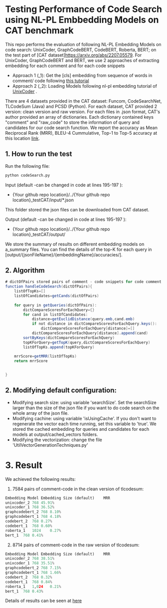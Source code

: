 # Testing Performance of Code Search using NL-PL Embbedding Models on CAT benchmark

This repo performs the evaluation of following NL-PL Embedding Models on code search: UnixCoder, GraphCodeBERT, CodeBERT, Roberta, BERT; on the test part of [CAT dataset]https://arxiv.org/abs/2207.05579. For UnixCoder, GraphCodeBERT and BERT, we use 2 approaches of extracting embedding for each comment and for each code snippets
- Approach 1 (_1): Get the [cls] embedding from sequence of words in comment/ code following [this tutorial](https://github.com/microsoft/CodeBERT/issues/112)
- Approach 2 (_2): Loading Models following nl-pl embedding tutorial of [UnixCoder](https://github.com/microsoft/CodeBERT/tree/master/UniXcoder) .

There are 4 datasets provided in the CAT dataset: Funcom, CodeSearchNet, TLCodeSum (Java) and PCSD (Python). 
For each dataset, CAT provided 2 version: clean version and raw version. For each files in .json format, CAT's author provided an array of dictionaries. Each dictionary contained keys "comment" and "raw_code" to store the information of query and candidates for our code search function.
We report the accuracy as Mean Reciprocal Rank (MRR), BLEU-4 Cummulative, Top-1 to Top-5 accuracy at this location [link](https://drive.google.com/drive/folders/1dV9tDGiJkhXgs-58pdGs4mb0dwDTH4ZJ?usp=sharing).


## 1. How to run the test 
Run the following file:
``` python
python codeSearch.py
```

Input (default -can be changed in code at lines 195-197 ):

- {Your github repo location}/../{Your github repo location}_testCAT/input/*.json

This folder stored the json files can be downloaded from CAT dataset.

Output (default -can be changed in code at lines 195-197 ): 

- {Your github repo location}/../{Your github repo location}_testCAT/output/

We store the summary of results on different embedding models on a_summary files. 
You can find the details of the top-K for each query in [output/{jsonFileName}/{embeddingName}/accuracies/].


## 2. Algorithm
``` java
# dictOfPairs stored pairs of comment - code snippets for code comment and their embedding. 
function handleCodeSearch(dictOfPairs){
    listOfTopKs=[]
    listOfCandidates=getCands(dictOfPairs)
    
    for query in getQueries(dictOfPairs):
        dictCompareScoresForEachQuery={}
        for cand in listOfCandidates:
            distance=getEuclidDistance(query.emb,cand.emb)
            if not distance in dictCompareScoresForEachQuery.keys():
                dictCompareScoresForEachQuery[distance]=[]
            dictCompareScoresForEachQuery[distance].append(cand)
        sortByKeys(dictCompareScoresForEachQuery)
        topKForQuery=getTopK(query,dictCompareScoresForEachQuery)
        listOfTopKs.append(topKForQuery)
    
    mrrScore=getMRR(listOfTopKs)
    return mrrScore

        
}
```

## 2. Modifying default configuration:

- Modifying search size: using variable 'searchSize'. Set the searchSize larger than the size of the json file if you want to do code search on the whole array of the json file.
- Modifying cachine: using variable 'isUsingCache'. If you don't want to regenerate the vector each time running, set this variable to 'true'. We stored the cached embedding for queries and candidates for each models at output/cached_vectors folders.
- Modifying the vectorization: change the file 'UtilVectorGenerationTechniques.py'

# 3. Result
We achieved the following results:

1) 7584 pairs of comment-code in the clean version of tlcodesum:
``` python
Embedding Model	Embedding Size (default)	MRR
unixcoder_2	768	45.91%
unixcoder_1	768	36.52%
graphcodebert_2	768	8.10%
graphcodebert_1	768	4.18%
codebert_2	768	0.27%
codebert_1	768	0.60%
roberta_1	1024	0.27%
bert_1	768	0.41%
```


2) 8714 pairs of comment-code in the raw version of tlcodesum:
``` python
Embedding Model	Embedding Size (default)	MRR
unixcoder_2	768	38.51%
unixcoder_1	768	35.51%
graphcodebert_2	768	7.15%
graphcodebert_1	768	1.66%
codebert_2	768	0.32%
codebert_1	768	0.84%
roberta_1	1,024	0.21%
bert_1	768	0.43%
```

Details of results can be seen at [here](https://docs.google.com/spreadsheets/d/1GotMv6QtLl3_53bPbv9GcR_XVrvJcstVeHCyFEfhack/edit#gid=598477646)
